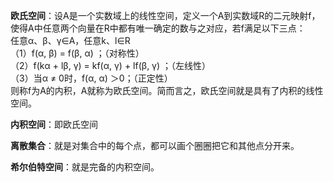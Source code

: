 **欧氏空间**：设A是一个实数域上的线性空间，定义一个A到实数域R的二元映射f，使得A中任意两个向量在R中都有唯一确定的数与之对应，若f满足以下三点：  
任意α、β、γ∈A，任意k、l∈R  
（1）f(α, β) = f(β, α) ；（对称性）  
（2）f(kα + lβ, γ) = kf(α, γ) + lf(β, γ) ；（左线性）  
（3）当α ≠ 0时，f(α, α) ＞0；（正定性）  
则称f为A的内积，A就称为欧氏空间。简而言之，欧氏空间就是具有了内积的线性空间。

**内积空间**：即欧氏空间

**离散集合**：就是对集合中的每个点，都可以画个圈圈把它和其他点分开来。

**希尔伯特空间**：就是完备的内积空间。